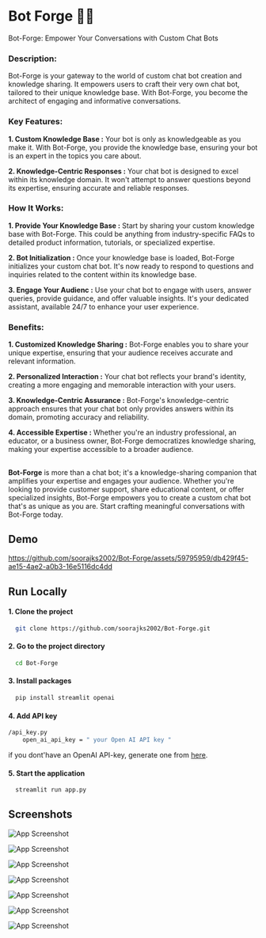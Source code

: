 
# Bot Forge 🤖✨

Bot-Forge: Empower Your Conversations with Custom Chat Bots

### Description:
Bot-Forge is your gateway to the world of custom chat bot creation and knowledge sharing. It empowers users to craft their very own chat bot, tailored to their unique knowledge base. With Bot-Forge, you become the architect of engaging and informative conversations.

### Key Features:

**1. Custom Knowledge Base :** Your bot is only as knowledgeable as you make it. With Bot-Forge, you provide the knowledge base, ensuring your bot is an expert in the topics you care about.

**2. Knowledge-Centric Responses :** Your chat bot is designed to excel within its knowledge domain. It won't attempt to answer questions beyond its expertise, ensuring accurate and reliable responses.

### How It Works:

**1. Provide Your Knowledge Base :** Start by sharing your custom knowledge base with Bot-Forge. This could be anything from industry-specific FAQs to detailed product information, tutorials, or specialized expertise.

**2. Bot Initialization :** Once your knowledge base is loaded, Bot-Forge initializes your custom chat bot. It's now ready to respond to questions and inquiries related to the content within its knowledge base.

**3. Engage Your Audienc :** Use your chat bot to engage with users, answer queries, provide guidance, and offer valuable insights. It's your dedicated assistant, available 24/7 to enhance your user experience.

### Benefits:

**1. Customized Knowledge Sharing :** Bot-Forge enables you to share your unique expertise, ensuring that your audience receives accurate and relevant information.

**2. Personalized Interaction :** Your chat bot reflects your brand's identity, creating a more engaging and memorable interaction with your users.

**3. Knowledge-Centric Assurance :** Bot-Forge's knowledge-centric approach ensures that your chat bot only provides answers within its domain, promoting accuracy and reliability.

**4. Accessible Expertise :** Whether you're an industry professional, an educator, or a business owner, Bot-Forge democratizes knowledge sharing, making your expertise accessible to a broader audience.

##
**Bot-Forge** is more than a chat bot; it's a knowledge-sharing companion that amplifies your expertise and engages your audience. Whether you're looking to provide customer support, share educational content, or offer specialized insights, Bot-Forge empowers you to create a custom chat bot that's as unique as you are. Start crafting meaningful conversations with Bot-Forge today.


## Demo

https://github.com/soorajks2002/Bot-Forge/assets/59795959/db429f45-ae15-4ae2-a0b3-16e5116dc4dd


## Run Locally

#### 1. Clone the project

```bash
  git clone https://github.com/soorajks2002/Bot-Forge.git
```

#### 2. Go to the project directory

```bash
  cd Bot-Forge
```

#### 3. Install packages

```bash
  pip install streamlit openai
```

#### 4. Add API key

```bash
/api_key.py
    open_ai_api_key = " your Open AI API key "
```

if you dont'have an OpenAI API-key, generate one from [here](https://platform.openai.com/account/api-keys).



#### 5. Start the application
```bash
  streamlit run app.py
```
## Screenshots

![App Screenshot](https://github.com/soorajks2002/Bot-Forge/blob/main/Screenshots/Screenshot%201.png?raw=true)

![App Screenshot](https://github.com/soorajks2002/Bot-Forge/blob/main/Screenshots/Screenshot%202.png?raw=true)

![App Screenshot](https://github.com/soorajks2002/Bot-Forge/blob/main/Screenshots/Screenshot%203.png?raw=true)

![App Screenshot](https://github.com/soorajks2002/Bot-Forge/blob/main/Screenshots/Screenshot%204.png?raw=true)

![App Screenshot](https://github.com/soorajks2002/Bot-Forge/blob/main/Screenshots/Screenshot%205.png?raw=true)

![App Screenshot](https://github.com/soorajks2002/Bot-Forge/blob/main/Screenshots/Screenshot%206.png?raw=true)

![App Screenshot](https://github.com/soorajks2002/Bot-Forge/blob/main/Screenshots/Screenshot%207.png?raw=true)

